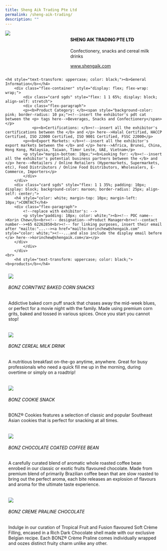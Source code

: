 ```yaml
---
title: Sheng Aik Trading Pte Ltd
permalink: /sheng-aik-trading/
description: ""
---
```

<div class="flex-paragraph">
		<!--hi there! this is a comment and will provide you with instructional guides-->
		<!--insert booth number here!-->
		<p style="text-transform: uppercase"></p></div>
			<div class="flex-container" style="display: flex; flex-wrap: wrap;">
				<!--insert DOWNLOAD link of company logo between the " marks!-->
			<div class="card sgds" style="flex: 1 1 40%; display: block;"><img src="https://drive.google.com/u/0/uc?id=1fbuIuEVtqEfIrRB9ZryHSds5aVE5GoVL&amp;export=download"></div>
	<div class="card-sgds" style="flex: 1 1 58%; display: block; margin-left: 3px">
		<h4 style="text-transform: uppercase; color: black;"><!--insert the exhibitor's name between the <b> tags here--><b>Sheng Aik Trading Pte Ltd</b></h4><!--insert the exhibitor's description between the <p> tags here-->
		<p>Confectionery, snacks and cereal milk drinks</p>
		<!--insert the exhibitor's website link, making sure there is "https:// www." present please. make sure the entire https link goes in between the " marks-->
		<p><a href="https://www.shengaik.com" target="_blank"><!--insert the www website link here (no need for https)-->www.shengaik.com</a></p>
	</div>
</div>



	<h4 style="text-transform: uppercase; color: black;"><b>General Information</b></h4>
		<div class="flex-container" style="display: flex; flex-wrap: wrap;">
			<div class="card sgds" style="flex: 1 1 65%; display: block; align-self: stretch">
			<div class="flex-paragraph">
			<p><b>Product Category: </b><span style="background-color: pink; border-radius: 10 px;"><!--insert the exhibitor's pdt cat between the <p> tags here-->Beverages, Snacks and Confectionery</span></p> 
				<p><b>Certifications: </b><!--insert all the exhibitor's certifications between the </b> and </p> here-->Halal Certified, HACCP Certified, ISO 22000 Certified, ISO 9001 Certified, FSSC 22000</p>
			<p><b>Export Markets: </b><!--insert all the exhibitor's export markets between the </b> and </p> here-->Africa, Brunei, China, Hong Kong, Malaysia, Taiwan, Timor Leste, UAE, Vietnam</p>
			<p style="margin-bottom: 10px;"><b>Looking for: </b><!--insert all the exhibitor's potential business partners between the </b> and </p> here-->Retailers / Online Retailers (Hypermarkets, Supermarkets, etc), Food Distributors / Online Food Distributors, Wholesalers, E-Commerce, Importers</p>
			</div>
		</div>
		<div class="card sgds" style="flex: 1 1 35%; padding: 10px; display: block; background-color: maroon; border-radius: 25px; align-self: center;">
		<h4 style="color: white; margin-top: 10px; margin-left: 10px;">CONTACT</h4>
		<div class="flex-paragraph">
			<!--replace with exhibitor's: -->
			<p style="padding: 10px; color: white;"><b><!-- POC name-->Korin Chew</b><br><!-- designation-->Product Manager<br><!--contact number-->+65 62262850<br><!-- for linking purposes, insert their email after "mailto:"...--><a href="mailto:korinchew@shengaik.com" style="color: white;"><!--...and also include the display email before </a> here-->korinchew@shengaik.com</a></p>
		</div>
			</div>
		</div>
	<br>
		<h4 style="text-transform: uppercase; color: black;"><b>products</b></h4>
<div style="display: flex; flex-wrap: wrap;">
  <div class="card sgds" style="flex: 1 1 47%; margin: 10px; display: block;"><!--insert the exhibitor's DOWNLOAD image for product between the " marks here-->
	<div class="flex-image" style="display: block;"><img src="https://drive.google.com/u/0/uc?id=1SnqnNrsb1TXWvhUx7SUcARZ3iNRlF9N3&amp;export=download"></div>
	<div class="flex-paragraph">
		<h6 style="text-transform: uppercase; color: black;"><!--insert product name before </h6> and product description after <p>-->BONZ CORNTWIZ Baked Corn Snacks</h6>
		<p>Addictive baked corn puff snack that chases away the mid-week blues, or perfect for a movie night with the family. Made using premium corn grits, baked and tossed in various spices. Once you start you cannot stop!</p></div>
	</div>
		<div class="card sgds" style="flex: 1 1 47%; margin: 10px; display: block;">
		<div class="flex-image" style="display: block;"><img src="https://drive.google.com/u/0/uc?id=1HVdGhXAu-Npq9s56GGKnwBOlF2x82haB&amp;export=download"></div>
	<div class="flex-paragraph">
		<h6 style="text-transform: uppercase; color: black;">BONZ Cereal Milk Drink</h6>
		<p>A nutritious breakfast on-the-go anytime, anywhere. Great for busy professionals who need a quick fill me up in the morning, during overtime or simply on a roadtrip!</p></div>
	</div>
		<div class="card sgds" style="flex: 1 1 47%; margin: 10px; display: block;">
		<div class="flex-image" style="display: block;"><img src="https://drive.google.com/u/0/uc?id=12wcioRZI4l4zvIO0RZDoibXt1nKD98Dp&amp;export=download"></div>
	<div class="flex-paragraph">
		<h6 style="text-transform: uppercase; color: black;">BONZ Cookie Snack</h6>
		<p>BONZ® Cookies features a selection of classic and popular Southeast Asian cookies that is perfect for snacking at all times.</p></div>
		</div>
		<div class="card sgds" style="flex: 1 1 47%; margin: 10px; display: block;">
		<div class="flex-image" style="display: block;"><img src="https://drive.google.com/u/0/uc?id=1WqdwCh9ANTTcwXHdvxAD-e2-08sNxGPD&amp;export=download"></div>
	<div class="flex-paragraph">
		<h6 style="text-transform: uppercase; color: black;">BONZ Chocolate Coated Coffee Bean</h6>
		<p>A carefully curated blend of aromatic whole roasted coffee bean enrobed in our classic or exotic fruits flavoured chocolate. Made from premium blend of primarily Brazilian coffee bean that are slow roasted to bring out the perfect aroma, each bite releases an explosion of flavours and aroma for the ultimate taste experience.</p></div>
	</div>
		<div class="card sgds" style="flex: 1 1 47%; margin: 10px; display: block;">
		<div class="flex-image" style="display: block;"><img src="https://drive.google.com/u/0/uc?id=1Mf_CaN4pCSfcEHZuKfja2bahAhaVOfFp&amp;export=download"></div>
	<div class="flex-paragraph">
		<h6 style="text-transform: uppercase; color: black;">BONZ Creme Praline Chocolate</h6>
		<p>Indulge in our curation of Tropical Fruit and Fusion flavoured Soft Crème Filling, encased in a Rich Dark Chocolate shell made with our exclusive Belgian recipe. Each BONZ® Crème Praline comes individually wrapped and oozes distinct fruity charm unlike any other.</p></div>
	</div>
	<!--don't delete these 2 tags. double check how the layout looks on the right too and lemme know if there are any problems! thank u so much for ur hardwork!-->
	</div>